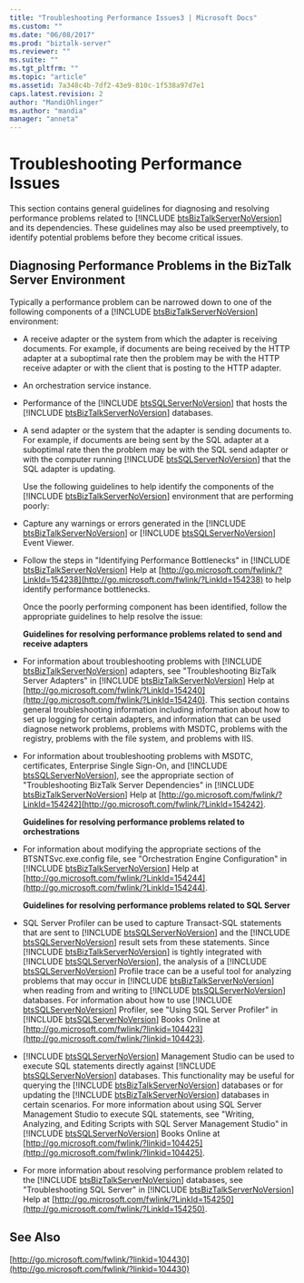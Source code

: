 ```yaml
---
title: "Troubleshooting Performance Issues3 | Microsoft Docs"
ms.custom: ""
ms.date: "06/08/2017"
ms.prod: "biztalk-server"
ms.reviewer: ""
ms.suite: ""
ms.tgt_pltfrm: ""
ms.topic: "article"
ms.assetid: 7a348c4b-7df2-43e9-810c-1f538a97d7e1
caps.latest.revision: 2
author: "MandiOhlinger"
ms.author: "mandia"
manager: "anneta"
---
```

# Troubleshooting Performance Issues
This section contains general guidelines for diagnosing and resolving performance problems related to [!INCLUDE [btsBizTalkServerNoVersion](../includes/btsbiztalkservernoversion-md.md)] and its dependencies. These guidelines may also be used preemptively, to identify potential problems before they become critical issues.  
  
## Diagnosing Performance Problems in the BizTalk Server Environment  
 Typically a performance problem can be narrowed down to one of the following components of a [!INCLUDE [btsBizTalkServerNoVersion](../includes/btsbiztalkservernoversion-md.md)] environment:  
  
- A receive adapter or the system from which the adapter is receiving documents. For example, if documents are being received by the HTTP adapter at a suboptimal rate then the problem may be with the HTTP receive adapter or with the client that is posting to the HTTP adapter.  
  
- An orchestration service instance.  
  
- Performance of the [!INCLUDE [btsSQLServerNoVersion](../includes/btssqlservernoversion-md.md)] that hosts the [!INCLUDE [btsBizTalkServerNoVersion](../includes/btsbiztalkservernoversion-md.md)] databases.  
  
- A send adapter or the system that the adapter is sending documents to. For example, if documents are being sent by the SQL adapter at a suboptimal rate then the problem may be with the SQL send adapter or with the computer running [!INCLUDE [btsSQLServerNoVersion](../includes/btssqlservernoversion-md.md)] that the SQL adapter is updating.  
  
  Use the following guidelines to help identify the components of the [!INCLUDE [btsBizTalkServerNoVersion](../includes/btsbiztalkservernoversion-md.md)] environment that are performing poorly:  
  
- Capture any warnings or errors generated in the [!INCLUDE [btsBizTalkServerNoVersion](../includes/btsbiztalkservernoversion-md.md)] or [!INCLUDE [btsSQLServerNoVersion](../includes/btssqlservernoversion-md.md)] Event Viewer.  
  
- Follow the steps in "Identifying Performance Bottlenecks" in [!INCLUDE [btsBizTalkServerNoVersion](../includes/btsbiztalkservernoversion-md.md)] Help at [http://go.microsoft.com/fwlink/?LinkId=154238](http://go.microsoft.com/fwlink/?LinkId=154238) to help identify performance bottlenecks.  
  
  Once the poorly performing component has been identified, follow the appropriate guidelines to help resolve the issue:  
  
  **Guidelines for resolving performance problems related to send and receive adapters**  
  
- For information about troubleshooting problems with [!INCLUDE [btsBizTalkServerNoVersion](../includes/btsbiztalkservernoversion-md.md)] adapters, see "Troubleshooting BizTalk Server Adapters" in [!INCLUDE [btsBizTalkServerNoVersion](../includes/btsbiztalkservernoversion-md.md)] Help at [http://go.microsoft.com/fwlink/?LinkId=154240](http://go.microsoft.com/fwlink/?LinkId=154240). This section contains general troubleshooting information including information about how to set up logging for certain adapters, and information that can be used diagnose network problems, problems with MSDTC, problems with the registry, problems with the file system, and problems with IIS.  
  
- For information about troubleshooting problems with MSDTC, certificates, Enterprise Single Sign-On, and [!INCLUDE [btsSQLServerNoVersion](../includes/btssqlservernoversion-md.md)], see the appropriate section of "Troubleshooting BizTalk Server Dependencies" in [!INCLUDE [btsBizTalkServerNoVersion](../includes/btsbiztalkservernoversion-md.md)] Help at [http://go.microsoft.com/fwlink/?LinkId=154242](http://go.microsoft.com/fwlink/?LinkId=154242).  
  
  **Guidelines for resolving performance problems related to orchestrations**  
  
- For information about modifying the appropriate sections of the BTSNTSvc.exe.config file, see "Orchestration Engine Configuration" in [!INCLUDE [btsBizTalkServerNoVersion](../includes/btsbiztalkservernoversion-md.md)] Help at [http://go.microsoft.com/fwlink/?LinkId=154244](http://go.microsoft.com/fwlink/?LinkId=154244).  
  
  **Guidelines for resolving performance problems related to SQL Server**  
  
- SQL Server Profiler can be used to capture Transact-SQL statements that are sent to [!INCLUDE [btsSQLServerNoVersion](../includes/btssqlservernoversion-md.md)] and the [!INCLUDE [btsSQLServerNoVersion](../includes/btssqlservernoversion-md.md)] result sets from these statements. Since [!INCLUDE [btsBizTalkServerNoVersion](../includes/btsbiztalkservernoversion-md.md)] is tightly integrated with [!INCLUDE [btsSQLServerNoVersion](../includes/btssqlservernoversion-md.md)], the analysis of a [!INCLUDE [btsSQLServerNoVersion](../includes/btssqlservernoversion-md.md)] Profile trace can be a useful tool for analyzing problems that may occur in [!INCLUDE [btsBizTalkServerNoVersion](../includes/btsbiztalkservernoversion-md.md)] when reading from and writing to [!INCLUDE [btsSQLServerNoVersion](../includes/btssqlservernoversion-md.md)] databases. For information about how to use [!INCLUDE [btsSQLServerNoVersion](../includes/btssqlservernoversion-md.md)] Profiler, see "Using SQL Server Profiler" in [!INCLUDE [btsSQLServerNoVersion](../includes/btssqlservernoversion-md.md)] Books Online at [http://go.microsoft.com/fwlink/?linkid=104423](http://go.microsoft.com/fwlink/?linkid=104423).  
  
- [!INCLUDE [btsSQLServerNoVersion](../includes/btssqlservernoversion-md.md)] Management Studio can be used to execute SQL statements directly against [!INCLUDE [btsSQLServerNoVersion](../includes/btssqlservernoversion-md.md)] databases. This functionality may be useful for querying the [!INCLUDE [btsBizTalkServerNoVersion](../includes/btsbiztalkservernoversion-md.md)] databases or for updating the [!INCLUDE [btsBizTalkServerNoVersion](../includes/btsbiztalkservernoversion-md.md)] databases in certain scenarios. For more information about using SQL Server Management Studio to execute SQL statements, see "Writing, Analyzing, and Editing Scripts with SQL Server Management Studio" in [!INCLUDE [btsSQLServerNoVersion](../includes/btssqlservernoversion-md.md)] Books Online at [http://go.microsoft.com/fwlink/?linkid=104425](http://go.microsoft.com/fwlink/?linkid=104425).  
  
- For more information about resolving performance problem related to the [!INCLUDE [btsBizTalkServerNoVersion](../includes/btsbiztalkservernoversion-md.md)] databases, see "Troubleshooting SQL Server" in [!INCLUDE [btsBizTalkServerNoVersion](../includes/btsbiztalkservernoversion-md.md)] Help at [http://go.microsoft.com/fwlink/?LinkId=154250](http://go.microsoft.com/fwlink/?LinkId=154250).  
  
## See Also  
 [http://go.microsoft.com/fwlink/?linkid=104430](http://go.microsoft.com/fwlink/?linkid=104430)